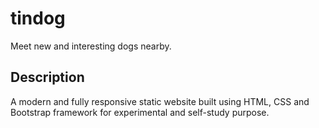 # tindog

Meet new and interesting dogs nearby.

## Description

A modern and fully responsive static website built using HTML, CSS and Bootstrap framework for experimental and self-study purpose.

